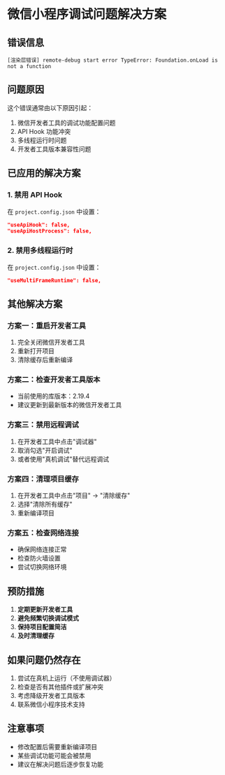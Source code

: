 # 微信小程序调试问题解决方案

## 错误信息
```
[渲染层错误] remote-debug start error TypeError: Foundation.onLoad is not a function
```

## 问题原因
这个错误通常由以下原因引起：
1. 微信开发者工具的调试功能配置问题
2. API Hook 功能冲突
3. 多线程运行时问题
4. 开发者工具版本兼容性问题

## 已应用的解决方案

### 1. 禁用 API Hook
在 `project.config.json` 中设置：
```json
"useApiHook": false,
"useApiHostProcess": false,
```

### 2. 禁用多线程运行时
在 `project.config.json` 中设置：
```json
"useMultiFrameRuntime": false,
```

## 其他解决方案

### 方案一：重启开发者工具
1. 完全关闭微信开发者工具
2. 重新打开项目
3. 清除缓存后重新编译

### 方案二：检查开发者工具版本
- 当前使用的库版本：2.19.4
- 建议更新到最新版本的微信开发者工具

### 方案三：禁用远程调试
1. 在开发者工具中点击"调试器"
2. 取消勾选"开启调试"
3. 或者使用"真机调试"替代远程调试

### 方案四：清理项目缓存
1. 在开发者工具中点击"项目" -> "清除缓存"
2. 选择"清除所有缓存"
3. 重新编译项目

### 方案五：检查网络连接
- 确保网络连接正常
- 检查防火墙设置
- 尝试切换网络环境

## 预防措施

1. **定期更新开发者工具**
2. **避免频繁切换调试模式**
3. **保持项目配置简洁**
4. **及时清理缓存**

## 如果问题仍然存在

1. 尝试在真机上运行（不使用调试器）
2. 检查是否有其他插件或扩展冲突
3. 考虑降级开发者工具版本
4. 联系微信小程序技术支持

## 注意事项

- 修改配置后需要重新编译项目
- 某些调试功能可能会被禁用
- 建议在解决问题后逐步恢复功能
